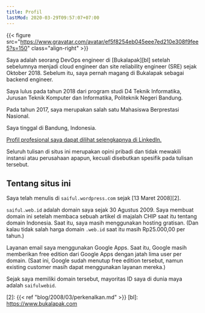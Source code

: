 ```yaml
---
title: Profil
lastMod: 2020-03-29T09:57:07+07:00
---
```

{{< figure src="https://www.gravatar.com/avatar/ef5f8254eb045eee7ed210e308f9fee5?s=150" class="align-right" >}}

Saya adalah seorang DevOps engineer di [Bukalapak][bl] setelah sebelumnya menjadi cloud engineer dan site reliability engineer (SRE) sejak Oktober 2018. Sebelum itu, saya pernah magang di Bukalapak sebagai backend engineer.

Saya lulus pada tahun 2018 dari program studi D4 Teknik Informatika, Jurusan Teknik Komputer dan Informatika, Politeknik Negeri Bandung.

Pada tahun 2017, saya merupakan salah satu Mahasiswa Berprestasi Nasional.

Saya tinggal di Bandung, Indonesia.

[Profil profesional saya dapat dilihat selengkapnya di LinkedIn.][1]

Seluruh tulisan di situs ini merupakan opini pribadi dan tidak mewakili instansi atau perusahaan apapun, kecuali disebutkan spesifik pada tulisan tersebut.

## Tentang situs ini

Saya telah menulis di `saiful.wordpress.com` sejak [13 Maret 2008][2].

`saiful.web.id` adalah domain saya sejak 30 Agustus 2009. Saya membuat domain ini setelah membaca sebuah artikel di majalah CHIP saat itu tentang domain Indonesia. Saat itu, saya masih menggunakan hosting gratisan. (Dan kalau tidak salah harga domain `.web.id` saat itu masih Rp25.000,00 per tahun.)

Layanan email saya menggunakan Google Apps. Saat itu, Google masih memberikan free edition dari Google Apps dengan jatah lima user per domain. (Saat ini, Google sudah menutup free edition tersebut, namun existing customer masih dapat menggunakan layanan mereka.)

Sejak saya memiliki domain tersebut, mayoritas ID saya di dunia maya adalah `saifulwebid`.

[1]: https://www.linkedin.com/in/saifulwebid/
[2]: {{< ref "blog/2008/03/perkenalkan.md" >}}
[bl]: https://www.bukalapak.com
